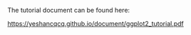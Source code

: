 The tutorial document can be found here:

https://yeshancqcq.github.io/document/ggplot2_tutorial.pdf
